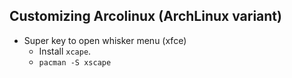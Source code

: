 ## Customizing Arcolinux (ArchLinux variant)
* Super key to open whisker menu (xfce)
  * Install `xcape`.
  * `pacman -S xscape`
